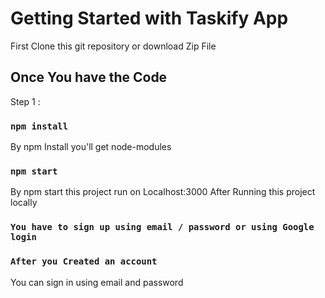 # Getting Started with Taskify App

First Clone this git repository or download Zip File

## Once You have the Code

Step 1 :

### `npm install`

By npm Install you'll get node-modules

### `npm start`

By npm start this project run on Localhost:3000
After Running this project locally

### `You have to sign up using email / password or using Google login `

### `After you Created an account `

You can sign in using email and password

